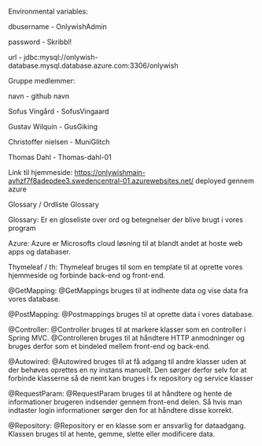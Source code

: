 Environmental variables:

dbusername - OnlywishAdmin

password - Skribbl!

url - jdbc:mysql://onlywish-database.mysql.database.azure.com:3306/onlywish

Gruppe medlemmer: 

navn - github navn

Sofus Vingård - SofusVingaard

Gustav Wilquin - GusGiking

Christoffer nielsen - MuniGlitch

Thomas Dahl - Thomas-dahl-01

Link til hjemmeside: https://onlywishmain-avhzf7f8adepdee3.swedencentral-01.azurewebsites.net/ deployed gennem azure


Glossary / Ordliste
Glossary

Glossary: Er en gloseliste over ord og betegnelser der blive brugt i vores program

Azure: Azure er Microsofts cloud løsning til at blandt andet at hoste web apps og databaser.

Thymeleaf / th: Thymeleaf bruges til som en template til at oprette vores hjemmeside og forbinde back-end og front-end. 

@GetMapping: @GetMappings bruges til at indhente data og vise data fra vores database.

@PostMapping: @Postmappings bruges til at oprette data i vores database. 

@Controller: @Controller bruges til at markere klasser som en controller i Spring MVC. @Controlleren bruges til at håndtere HTTP anmodninger og bruges derfor som et bindeled mellem front-end og back-end.

@Autowired: @Autowired bruges til at få adgang til andre klasser uden at der behøves oprettes en ny instans manuelt. Den sørger derfor selv for at forbinde klasserne så de nemt kan bruges i fx repository og service klasser

@RequestParam: @RequestParam bruges til at håndtere og hente de informationer brugeren indsender gennem front-end delen. Så hvis man indtaster login informationer sørger den for at håndtere disse korrekt.

@Repository: @Repository er en klasse som er ansvarlig for dataadgang. Klassen bruges til at hente, gemme, slette eller modificere data. 
